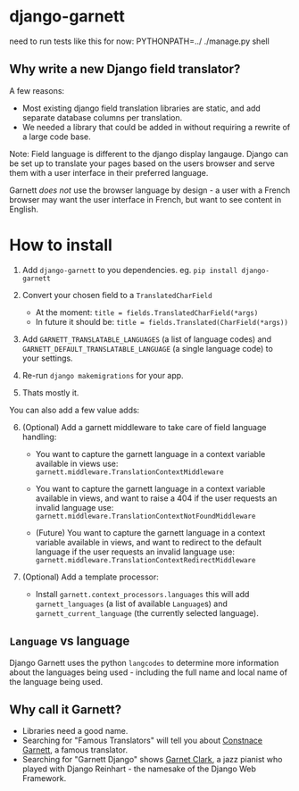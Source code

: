 # django-garnett

need to run tests like this for now: PYTHONPATH=../ ./manage.py shell

## Why write a new Django field translator?

A few reasons:
* Most existing django field translation libraries are static, and add separate database columns per translation.
* We needed a library that could be added in without requiring a rewrite of a large code base.

Note: Field language is different to the django display langauge. Django can be set up to translate your pages based on the users browser and serve them with a user interface in their preferred language.

Garnett *does not* use the browser language by design - a user with a French browser may want the user interface in French, but want to see content in English.

# How to install

1. Add `django-garnett` to you dependencies. eg. `pip install django-garnett`
2. Convert your chosen field to a `TranslatedCharField`

    * At the moment: `title = fields.TranslatedCharField(*args)`
    * In future it should be: `title = fields.Translated(CharField(*args))`
3. Add `GARNETT_TRANSLATABLE_LANGUAGES` (a list of language codes) and `GARNETT_DEFAULT_TRANSLATABLE_LANGUAGE` (a single language code) to your settings.
4. Re-run `django makemigrations` for your app.
5. Thats mostly it.

You can also add a few value adds:

6. (Optional) Add a garnett middleware to take care of field language handling:

    * You want to capture the garnett language in a context variable available in views use: `garnett.middleware.TranslationContextMiddleware`

    * You want to capture the garnett language in a context variable available in views, and want to raise a 404 if the user requests an invalid language use: `garnett.middleware.TranslationContextNotFoundMiddleware`

    * (Future) You want to capture the garnett language in a context variable available in views, and want to redirect to the default language if the user requests an invalid language use: `garnett.middleware.TranslationContextRedirectMiddleware`

7. (Optional) Add a template processor:

    * Install `garnett.context_processors.languages` this will add `garnett_languages` (a list of available `Language`s) and `garnett_current_language` (the currently selected language).

## `Language` vs language

Django Garnett uses the python `langcodes` to determine more information about the languages being used - including the full name and local name of the language being used.


## Why call it Garnett?

* Libraries need a good name.
* Searching for "Famous Translators" will tell you about [Constnace Garnett](https://en.wikipedia.org/wiki/Constance_Garnett), a famous translator.
* Searching for "Garnett Django" shows [Garnet Clark](https://en.wikipedia.org/wiki/Garnet_Clark), a jazz pianist who played with Django Reinhart - the namesake of the Django Web Framework.
